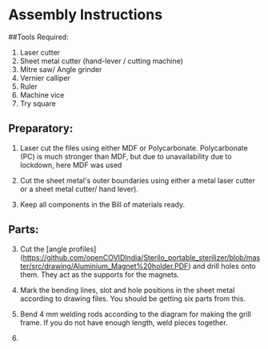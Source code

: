 # Assembly Instructions

##Tools Required:
1. Laser cutter
2. Sheet metal cutter (hand-lever / cutting machine)
3. Mitre saw/ Angle grinder
4. Vernier calliper
5. Ruler
6. Machine vice
7. Try square

## Preparatory:
1. Laser cut the files using either MDF or Polycarbonate. Polycarbonate (PC) is much stronger than MDF, but due to unavailability due
to lockdown, here MDF was used

2. Cut the sheet metal's outer boundaries using either a metal laser cutter or a sheet metal cutter/ hand lever).

3. Keep all components in the Bill of materials ready. 

## Parts:

3. Cut the [angle profiles] (https://github.com/openCOVIDIndia/Sterilo_portable_sterilizer/blob/master/src/drawing/Aluminium_Magnet%20holder.PDF) and drill holes onto them. They act as the supports for the magnets. 

4. Mark the bending lines, slot and hole positions in the sheet metal according to drawing files. You should be getting six parts from this. 

5. Bend 4 mm welding rods according to the diagram for making the grill frame. If you do not have enough length, weld pieces together.

6. 
